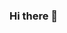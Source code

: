 ### Hi there 👋

<!--
**Winni-og/Winni-og** is a ✨ _special_ ✨ repository because its `README.md` (this file) appears on your GitHub profile.


- 🔭 I’m a DATA ANALYST
- 🌱 I’m currently learning and advancing in my technical skills as a data analyst
- 👯 I’m looking to collaborate on various data projects
- 🤔 I’m looking to help make informed decisions
- 💬 Ask me about data
- 📫 How to reach me: winsome.og@gmail.com
- 😄 She loves data 
- ⚡ Fun fact: I love solving problems. I never knew I would fall in love and have passion for technology
-->
